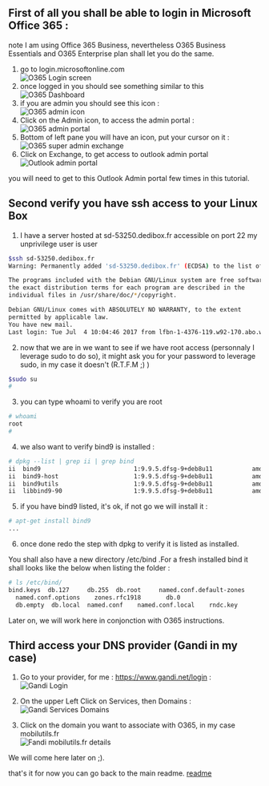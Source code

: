 ## First of all you shall be able to login in Microsoft Office 365 :  
note I am using Office 365 Business, nevertheless O365 Business Essentials and O365 Enterprise plan shall let you do the same.    
1) go to login.microsoftonline.com  
![O365 Login screen](O365_login.png)  
2) once logged in you should see something similar to this  
![O365 Dashboard](O365_Dashboard.png)  
3) if you are admin you should see this icon :  
![O365 admin icon](O365_AdminIcon.png)  
4) Click on the Admin icon, to access the admin portal :  
![O365 admin portal](O365_AdminPortal.png)
5) Bottom of left pane you will have an icon, put your cursor on it :
![O365 super admin exchange](O365_SuperAdminIcon_Exchange.png)
6) Click on Exchange, to get access to outlook admin portal  
![Outlook admin portal](O365_Outlook_AdminPortal.png)

you will need to get to this Outlook Admin portal few times in this tutorial.

## Second verify you have ssh access to your Linux Box

1) I have a server hosted at sd-53250.dedibox.fr accessible on port 22
my unprivilege user is user  
 
```bash
$ssh sd-53250.dedibox.fr
Warning: Permanently added 'sd-53250.dedibox.fr' (ECDSA) to the list of known hosts.

The programs included with the Debian GNU/Linux system are free software;
the exact distribution terms for each program are described in the
individual files in /usr/share/doc/*/copyright.

Debian GNU/Linux comes with ABSOLUTELY NO WARRANTY, to the extent
permitted by applicable law.
You have new mail.
Last login: Tue Jul  4 10:04:46 2017 from lfbn-1-4376-119.w92-170.abo.wanadoo.fr
```  
2) now that we are in we want to see if we have root access (personnaly I leverage sudo to do so), it might ask you for your password to leverage sudo, in my case it doesn't (R.T.F.M ;) )  
 
```bash
$sudo su
#
```
3) you can type whoami to verify you are root  
 
```bash
# whoami
root
#
```  
4) we also want to verify bind9 is installed :  

```bash
# dpkg --list | grep ii | grep bind
ii  bind9                          1:9.9.5.dfsg-9+deb8u11           amd64        Internet Domain Name Server
ii  bind9-host                     1:9.9.5.dfsg-9+deb8u11           amd64        Version of 'host' bundled with BIND 9.X
ii  bind9utils                     1:9.9.5.dfsg-9+deb8u11           amd64        Utilities for BIND
ii  libbind9-90                    1:9.9.5.dfsg-9+deb8u11           amd64        BIND9 Shared Library used by BIND
```
5) if you have bind9 listed, it's ok, if not go we will install it :  

```bash
# apt-get install bind9
...
```  
6) once done redo the step with dpkg to verify it is listed as installed.  

You shall also have a new directory /etc/bind .For a fresh installed bind it shall looks like the below when listing the folder :  

```bash
# ls /etc/bind/
bind.keys  db.127	  db.255  db.root	  named.conf.default-zones
  named.conf.options	zones.rfc1918		db.0	
  db.empty	db.local  named.conf	named.conf.local	rndc.key
```  

Later on, we will work here in conjonction with O365 instructions.

## Third access your DNS provider (Gandi in my case)
1) Go to your provider, for me : <https://www.gandi.net/login> :  
![Gandi Login](GANDI_Login.png)  

2) On the upper Left Click on Services, then Domains :   
![Gandi Services Domains](GANDI_ServicesDomains.png)  

3) Click on the domain you want to associate with O365, in my case mobilutils.fr  
![Fandi mobilutils.fr details](GANDI_MobilutilsfrDetails.png)  

We will come here later on ;).

that's it for now you can go back to the main readme. [readme](readme.md)  